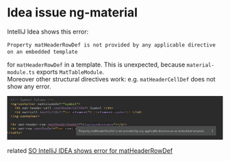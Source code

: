 # Idea issue ng-material

IntelliJ Idea shows this error:
```
Property matHeaderRowDef is not provided by any applicable directive on an embedded template
```
for `matHeaderRowDef` in a template. This is unexpected, because `material-module.ts` exports
`MatTableModule`.  
Moreover other structural directives work: e.g. `matHeaderCellDef` does
not show any error.

![IDEA screenshot](./idea-screenshot.png "IDEA screenshot")


related [SO IntelliJ IDEA shows error for matHeaderRowDef](https://stackoverflow.com/questions/61864468/intellij-idea-shows-error-for-matheaderrowdef)
